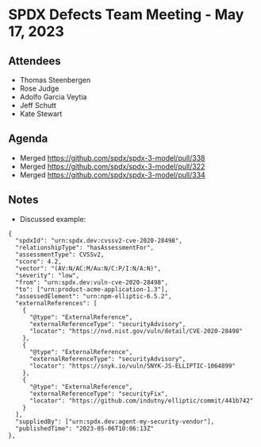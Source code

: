 # SPDX Defects Team Meeting - May 17, 2023

## Attendees
* Thomas Steenbergen
* Rose Judge
* Adolfo Garcia Veytia
* Jeff Schutt
* Kate Stewart

## Agenda

* Merged https://github.com/spdx/spdx-3-model/pull/338
* Merged https://github.com/spdx/spdx-3-model/pull/322
* Merged https://github.com/spdx/spdx-3-model/pull/334

## Notes
* Discussed example:

```
{
  "spdxId": "urn:spdx.dev:cvssv2-cve-2020-28498",
  "relationshipType": "hasAssessmentFor",
  "assessmentType": CVSSv2,
  "score": 4.2,
  "vector": "(AV:N/AC:M/Au:N/C:P/I:N/A:N)",
  "severity": "low",
  "from": "urn:spdx.dev:vuln-cve-2020-28498",
  "to": ["urn:product-acme-application-1.3"],
  "assessedElement": "urn:npm-elliptic-6.5.2",
  "externalReferences": [
    {
      "@type": "ExternalReference",
      "externalReferenceType": "securityAdvisory",
      "locator": "https://nvd.nist.gov/vuln/detail/CVE-2020-28498"
    },
    {
      "@type": "ExternalReference",
      "externalReferenceType": "securityAdvisory",
      "locator": "https://snyk.io/vuln/SNYK-JS-ELLIPTIC-1064899"
    },
    {
      "@type": "ExternalReference",
      "externalReferenceType": "securityFix",
      "locator": "https://github.com/indutny/elliptic/commit/441b742"
    }
  ],
  "suppliedBy": ["urn:spdx.dev:agent-my-security-vendor"],
  "publishedTime": "2023-05-06T10:06:13Z"
},
```

